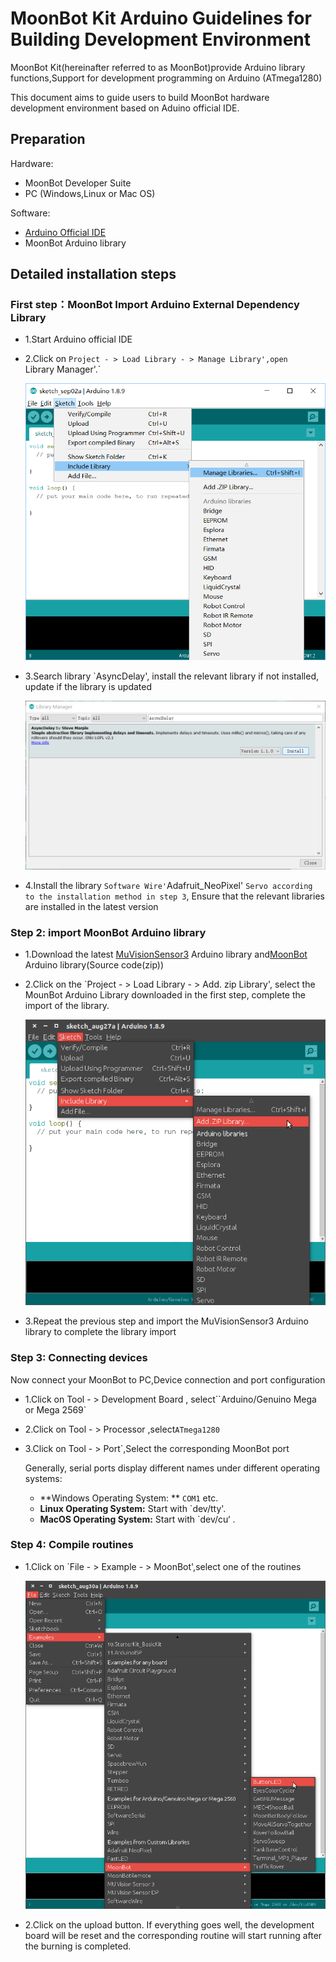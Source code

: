 MoonBot Kit Arduino Guidelines for Building Development Environment
============================

MoonBot Kit(hereinafter referred to as MoonBot)provide Arduino library functions,Support for development programming on Arduino (ATmega1280)

This document aims to guide users to build MoonBot hardware development environment based on Aduino official IDE.

## Preparation

Hardware:

- MoonBot Developer Suite
- PC (Windows,Linux or Mac OS)

Software:

- [Arduino Official IDE](https://www.arduino.cc/en/Main/Software?setlang=cn)
- MoonBot Arduino library

## Detailed installation steps

### First step：MoonBot Import Arduino External Dependency Library 

- 1.Start Arduino official IDE
- 2.Click on `Project - > Load Library - > Manage Library',open  `Library Manager'.`

    ![](../MoonBot_Mixly/images/Earduino_lib_management_zh.png)

- 3.Search library `AsyncDelay', install the relevant library if not installed, update if the library is updated

    ![](../MoonBot_Mixly/images/Earduino_lib_download_zh.png)

- 4.Install the library `Software Wire'`Adafruit_NeoPixel' `Servo according to the installation method in step 3`, Ensure that the relevant libraries are installed in the latest version

### Step 2: import MoonBot Arduino library

- 1.Download the latest [MuVisionSensor3](https://github.com/mu-opensource/MuVisionSensor3/releases/latest) Arduino library and[MoonBot](https://github.com/mu-opensource/MoonBot/releases/latest) Arduino library(Source code(zip))
- 2.Click on the `Project - > Load Library - > Add. zip Library', select the MounBot Arduino Library downloaded in the first step, complete the import of the library.

    ![](./images/Earduino_add_zip_library.png)

- 3.Repeat the previous step and import the MuVisionSensor3 Arduino library to complete the library import

### Step 3: Connecting devices

Now connect your MoonBot to PC,Device connection and port configuration

- 1.Click on Tool - > Development Board , select``Arduino/Genuino Mega or Mega 2569`
- 2.Click on Tool - > Processor ,select`ATmega1280`
- 3.Click on Tool - > Port`,Select the corresponding MoonBot port

    Generally, serial ports display different names under different operating systems:

    - **Windows Operating System: ** `COM1` etc.
    - **Linux Operating System:** Start with `dev/tty'.
    - **MacOS Operating System:** Start with `dev/cu‘ .

### Step 4: Compile routines

- 1.Click on `File - > Example - > MoonBot',select one of the routines

    ![](./images/Earduino_open_examples.png)

- 2.Click on the upload button. If everything goes well, the development board will be reset and the corresponding routine will start running after the burning is completed.
